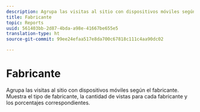 ```yaml
---
description: Agrupa las visitas al sitio con dispositivos móviles según el fabricante. Muestra el tipo de fabricante, la cantidad de vistas para cada fabricante y los porcentajes correspondientes.
title: Fabricante
topic: Reports
uuid: 561403bb-2d87-4bda-a98e-41667be655e5
translation-type: ht
source-git-commit: 99ee24efaa517e8da700c67818c111c4aa90dc02

---
```



# Fabricante

Agrupa las visitas al sitio con dispositivos móviles según el fabricante. Muestra el tipo de fabricante, la cantidad de vistas para cada fabricante y los porcentajes correspondientes.

